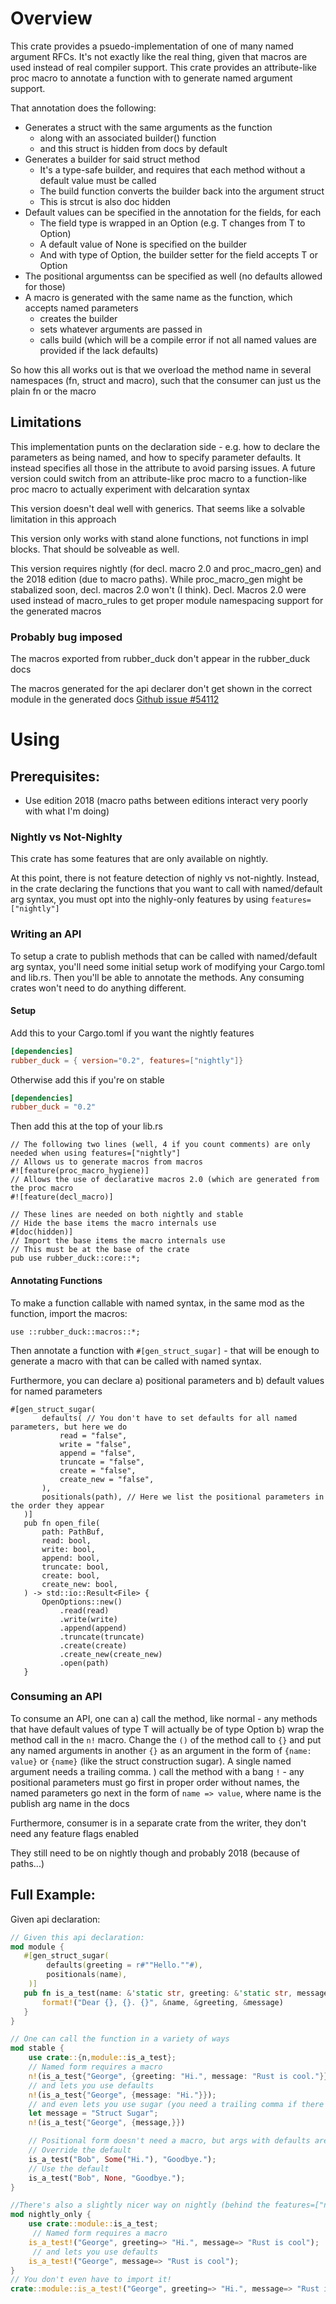# Overview
This crate provides a psuedo-implementation of one of many named argument RFCs.
It's not exactly like the real thing, given that macros are used instead of real compiler support.
This crate provides an attribute-like proc macro to annotate a function with to generate named argument support.

That annotation does the following:
 * Generates a struct with the same arguments as the function
    * along with an associated builder() function
    * and this struct is hidden from docs by default
 * Generates a builder for said struct method
    * It's a type-safe builder, and requires that each method without a default value must be called
    * The build function converts the builder back into the argument struct
    * This is strcut is also doc hidden
 * Default values can be specified in the annotation for the fields, for each
    * The field type is wrapped in an Option (e.g. T changes from T to Option<T>)
    * A default value of None is specified on the builder
    * And with type of Option<T>, the builder setter for the field accepts T or Option<T>
 * The positional argumentss can be specified as well (no defaults allowed for those)
 * A macro is generated with the same name as the function, which accepts named parameters
    * creates the builder
    * sets whatever arguments are passed in
    * calls build (which will be a compile error if not all named values are provided if the lack defaults)

 So how this all works out is that we overload the method name in several namespaces (fn, struct and macro),
 such that the consumer can just us the plain fn or the macro

## Limitations

This implementation punts on the declaration side - e.g. how to declare the parameters as being named, and how to specify
parameter defaults. It instead specifies all those in the attribute to avoid parsing issues. A future version could switch
from an attribute-like proc macro to a function-like proc macro to actually experiment with delcaration syntax

This version doesn't deal well with generics. That seems like a solvable limitation in this approach

This version only works with stand alone functions, not functions in impl blocks. That should be solveable as well.

This version requires nightly (for decl. macro 2.0 and proc_macro_gen) and the 2018 edition (due to macro paths).
While proc_macro_gen might be stabalized soon, decl. macros 2.0 won't (I think). Decl. Macros 2.0 were used instead of
macro_rules to get proper module namespacing support for the generated macros

### Probably bug imposed

The macros exported from rubber_duck don't appear in the rubber_duck docs

The macros generated for the api declarer don't get shown in the correct module in the generated docs
[Github issue #54112](https://github.com/rust-lang/rust/issues/54112)

# Using
## Prerequisites:
* Use edition 2018 (macro paths between editions interact very poorly with what I'm doing)

### Nightly vs Not-Nighlty
This crate has some features that are only available on nightly.

At this point, there is not feature detection of nighly vs not-nightly. Instead, in the crate
declaring the functions that you want to call with named/default arg syntax, you must opt into
the nighly-only features by using `features=["nightly"]`

### Writing an API

To setup a crate to publish methods that can be called with named/default arg syntax,
you'll need some initial setup work of modifying your Cargo.toml and lib.rs. Then you'll be able to
annotate the methods. Any consuming crates won't need to do anything different.

#### Setup

Add this to your Cargo.toml if you want the nightly features
```toml
[dependencies]
rubber_duck = { version="0.2", features=["nightly"]}
```
Otherwise add this if you're on stable
```toml
[dependencies]
rubber_duck = "0.2"
```

Then add this at the top of your lib.rs

```
// The following two lines (well, 4 if you count comments) are only needed when using features=["nightly"]
// Allows us to generate macros from macros
#![feature(proc_macro_hygiene)]
// Allows the use of declarative macros 2.0 (which are generated from the proc macro
#![feature(decl_macro)]

// These lines are needed on both nightly and stable
// Hide the base items the macro internals use
#[doc(hidden)]
// Import the base items the macro internals use
// This must be at the base of the crate
pub use rubber_duck::core::*;
```

#### Annotating Functions
To make a function callable with named syntax, in the same mod as the function, import the macros:

```
use ::rubber_duck::macros::*;
```

Then annotate a function with `#[gen_struct_sugar]` - that will be enough to generate a macro with
that can be called with named syntax.

Furthermore, you can declare a) positional parameters and b) default values for named parameters

```
#[gen_struct_sugar(
       defaults( // You don't have to set defaults for all named parameters, but here we do
           read = "false",
           write = "false",
           append = "false",
           truncate = "false",
           create = "false",
           create_new = "false",
       ),
       positionals(path), // Here we list the positional parameters in the order they appear
   )]
   pub fn open_file(
       path: PathBuf,
       read: bool,
       write: bool,
       append: bool,
       truncate: bool,
       create: bool,
       create_new: bool,
   ) -> std::io::Result<File> {
       OpenOptions::new()
           .read(read)
           .write(write)
           .append(append)
           .truncate(truncate)
           .create(create)
           .create_new(create_new)
           .open(path)
   }
```

### Consuming an API
To consume an API, one can
 a) call the method, like normal - any methods that have default values of type T will actually
     be of type Option<T>
 b) wrap the method call in the `n!` macro. Change the `()` of the method call to `{}` and
    put any named arguments in another `{}` as an argument in the form of `{name: value}` or `{name}` (like the struct construction sugar).
    A single named argument needs a trailing comma.
  ) call the method with a bang `!` - any positional parameters must go first in proper order without names,
    the named parameters go next in the form of `name => value`, where name is the publish arg name in the docs

Furthermore, consumer is in a separate crate from the writer, they don't need any feature flags enabled

They still need to be on nightly though and probably 2018 (because of paths...)

## Full Example:

Given api declaration:

```rust
// Given this api declaration:
mod module {
   #[gen_struct_sugar(
        defaults(greeting = r#""Hello.""#),
        positionals(name),
    )]
   pub fn is_a_test(name: &'static str, greeting: &'static str, message: &'static str) -> String {
       format!("Dear {}, {}. {}", &name, &greeting, &message)
   }
}

// One can call the function in a variety of ways
mod stable {
    use crate::{n,module::is_a_test};
    // Named form requires a macro
    n!(is_a_test{"George", {greeting: "Hi.", message: "Rust is cool."}});   // Dear George, Hi. Rust is cool.
    // and lets you use defaults
    n!(is_a_test{"George", {message: "Hi."}});                              // Dear George, Hello. Rust is cool.
    // and even lets you use sugar (you need a trailing comma if there's only one named arg
    let message = "Struct Sugar";                                           // Dear George, Hello. Struct Sugar
    n!(is_a_test{"George", {message,}})

    // Positional form doesn't need a macro, but args with defaults are wrapped in the option type
    // Override the default
    is_a_test("Bob", Some("Hi."), "Goodbye.");                              // Dear Bob, Hi. Goodbye.
    // Use the default
    is_a_test("Bob", None, "Goodbye.");                                     // Dear Bob, Hello. Goodbye.
}

//There's also a slightly nicer way on nightly (behind the features=["nightly"] flag)
mod nightly_only {
    use crate::module::is_a_test;
     // Named form requires a macro
    is_a_test!("George", greeting=> "Hi.", message=> "Rust is cool");        // Dear George, Hi. Rust is cool.
     // and lets you use defaults
    is_a_test!("George", message=> "Rust is cool");                          // Dear George, Hello. Rust is cool.
}
// You don't even have to import it!
crate::module::is_a_test!("George", greeting=> "Hi.", message=> "Rust is cool");
```
